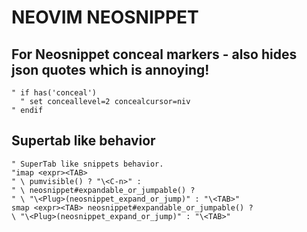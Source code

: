 # NEOVIM NEOSNIPPET

## For Neosnippet conceal markers - also hides json quotes which is annoying!
```
" if has('conceal')
  " set conceallevel=2 concealcursor=niv
" endif
```

## Supertab like behavior
```
" SuperTab like snippets behavior.
"imap <expr><TAB>
" \ pumvisible() ? "\<C-n>" :
" \ neosnippet#expandable_or_jumpable() ?
" \ "\<Plug>(neosnippet_expand_or_jump)" : "\<TAB>"
smap <expr><TAB> neosnippet#expandable_or_jumpable() ?
\ "\<Plug>(neosnippet_expand_or_jump)" : "\<TAB>"
```
